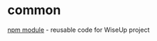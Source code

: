 # common
[npm module](https://www.npmjs.com/package/@wiseup/common) - reusable code for WiseUp project
